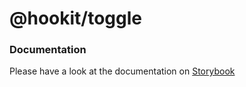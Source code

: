 # @hookit/toggle

### Documentation

Please have a look at the documentation on [Storybook](https://hookit-storybook.vercel.app/)
